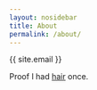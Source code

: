 ```yaml
---
layout: nosidebar
title: About
permalink: /about/
---
```


{{ site.email }}

Proof I had [hair](http://cdn87.psbin.com/img/mw=160/mh=210/cr=n/d=l4nkl/p9zkkl9bklmfqr78.jpg) once.